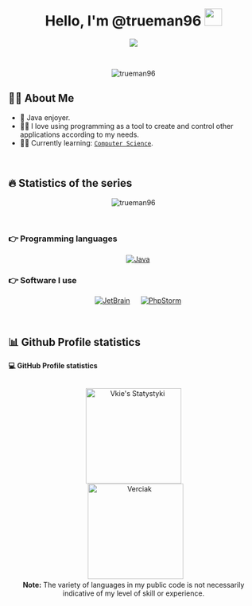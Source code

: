 <h1 align="center">Hello, I'm @trueman96 <img src="https://media.giphy.com/media/hvRJCLFzcasrR4ia7z/giphy.gif" width="35"></h1>
<p align="center">
  <a href="https://github.com/DenverCoder1/readme-typing-svg"><img src="https://readme-typing-svg.herokuapp.com?lines=Java+Developer;Programming+is+a+part+of+my+life+❤️&center=true&width=500&height=50"></a>
</p>


<br>

<p align="center"> 
	<img src="https://komarev.com/ghpvc/?username=trueman96&label=Profile%20views&color=0e75b6&style=plastic" alt="trueman96" /> 
</p>


## :sassy_man: About Me
- :school: Java enjoyer.
- :technologist: I love using programming as a tool to create and control other applications according to my needs.
- :student: Currently learning: [`Computer Science`](https://brilliant.org/).

<br>

## 🔥 Statistics of the series
<p align="center"><img src="https://github-readme-streak-stats.herokuapp.com/?user=trueman96&theme=algolia" alt="trueman96" /></p>

<br>

### 👉 Programming languages

<p align="center"> 
  &emsp;
  <a href="https://www.java.com" target="_blank"> 
    <img alt="Java" src="https://img.shields.io/badge/Java-%23007396.svg?style=plastic&logo=java&logoColor=white">
  </a>
</p>

 ### 👉 Software I use
 
<p align="center">
  &emsp;
    <a href="#"><img alt="JetBrain" src="https://img.shields.io/badge/jetbrains-252525" /></a>
  &emsp;
    <a href="#"><img alt="PhpStorm" src="https://img.shields.io/badge/phpstorm-8A2BE2" /></a>
</p>

<br/>

## 📊 Github Profile statistics



  <summary><b>💻 GitHub Profile statistics</b></summary>
  <br/>
  <p align="center">
    <a href="https://github.com/anuraghazra/github-readme-stats"><img alt="Vkie's Statystyki" src="https://github-readme-stats.vercel.app/api?username=trueman96&show_icons=true&count_private=true&theme=algolia" height="192px"/></a>
<br/>
  &nbsp;
	  <img src="https://github-readme-stats.vercel.app/api/top-langs?username=trueman96&langs_count=10&show_icons=true&locale=en&layout=compact&theme=algolia" alt="Verciak" height="192px"/>
  <br/>
  <b>Note:</b> The variety of languages in my public code is not necessarily indicative of my level of skill or experience.
  </p>
